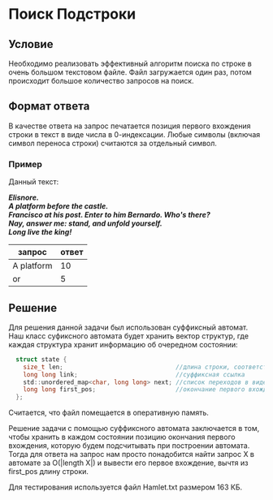 # Поиск Подстроки #
## Условие ##
Необходимо реализовать эффективный алгоритм поиска по строке в очень большом текстовом файле. Файл загружается один раз, потом происходит большое количество запросов на поиск.

## Формат ответа ##
В качестве ответа на запрос печатается позиция первого вхождения строки в текст в виде числа в 0-индексации. Любые символы (включая символ переноса строки) считаются за отдельный символ.

### Пример ###
Данный текст:  

___Elisnore.  
A platform before the castle.  
Francisco at his post. Enter to him Bernardo. 
Who's there?  
Nay, answer me: stand, and unfold yourself.  
Long live the king!___
              
|  запрос  |  ответ   |
|----------|----------|
|A platform|    10    |
|    or    |    5     |

## Решение ##

Для решения данной задачи был использован суффиксный автомат. Наш класс суфиксного автомата будет хранить вектор структур, где каждая структура хранит информацию об очередном состоянии: 
```c
  struct state {
    size_t len;                               //длина строки, соответствующая состоянию
    long long link;                           //суффиксная ссылка
    std::unordered_map<char, long long> next; //список переходов в виде unordered map для достижения O(n) памяти
    long long first_pos;                      //окончание первого вхождения строки в текст
  };
```
Считается, что файл помещается в оперативную память. 

Решение задачи с помощью суффиксного автомата заключается в том, чтобы хранить в каждом состоянии позицию окончания первого вхождения, которую будем подсчитывать при построении автомата. Тогда для ответа на запрос нам просто понадобится найти запрос X в автомате за O(|length X|) и вывести его первое вхождение, вычтя из first_pos длину строки.

Для тестирования используется файл Hamlet.txt размером 163 КБ.
